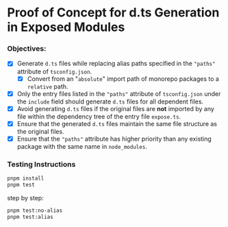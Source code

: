 # Proof of Concept for d.ts Generation in Exposed Modules

### Objectives:

- [x] Generate `d.ts` files while replacing alias paths specified in the `"paths"` attribute of `tsconfig.json`.
  - [x] Convert from an "`absolute`" import path of monorepo packages to a `relative` path.
- [x] Only the entry files listed in the `"paths"` attribute of `tsconfig.json` under the `include` field should generate `d.ts` files for all dependent files.
- [x] Avoid generating `d.ts` files if the original files are **not** imported by any file within the dependency tree of the entry file `expose.ts`.
- [x] Ensure that the generated `d.ts` files maintain the same file structure as the original files.
- [x] Ensure that the `"paths"` attribute has higher priority than any existing package with the same name in `node_modules`.

### Testing Instructions

```bash
pnpm install
pnpm test
```

step by step:

```bash
pnpm test:no-alias
pnpm test:alias
```
